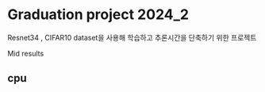 # Graduation project 2024_2

Resnet34 , CIFAR10 dataset을 사용해 학습하고 추론시간을 단축하기 위한 프로젝트

Mid results

## cpu
```

```
